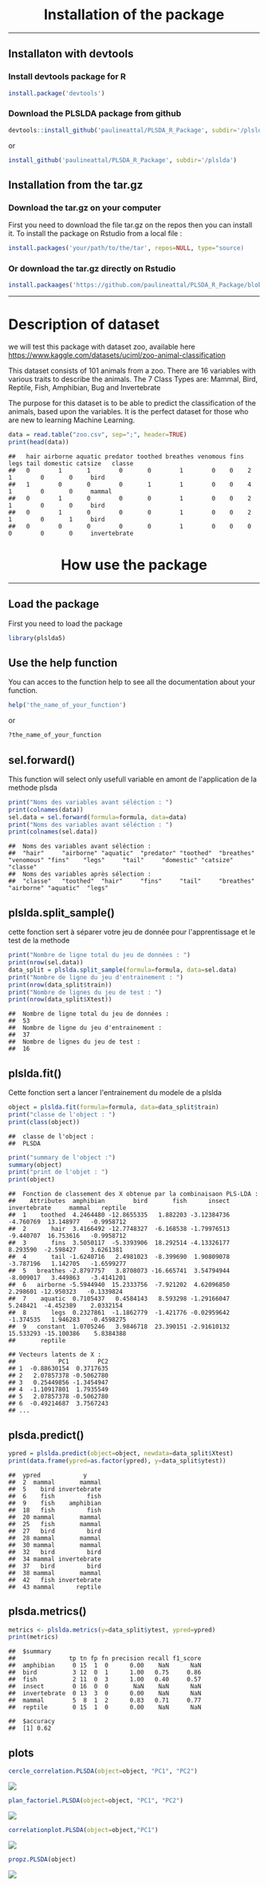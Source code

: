 

# <center>**Installation of the package**</center>

----

## Installaton with devtools

### Install devtools package for R
```r
install.package('devtools')
```
### Download the PLSLDA package from github
```r
devtools::install_github('paulineattal/PLSDA_R_Package', subdir='/plslda')
```
or
```r
install_github('paulineattal/PLSDA_R_Package', subdir='/plslda')
```

## Installation from the tar.gz

### Download the tar.gz on your computer

First you need to download the file tar.gz on the repos then you can install it.
To install the package on Rstudio from a local file :
```r
install.packages('your/path/to/the/tar', repos=NULL, type="source)
```
### Or download the tar.gz directly on Rstudio

```r
install.packaages('https://github.com/paulineattal/PLSDA_R_Package/blob/main/plslda5_0.1.0.tar.gz', repos=NULL, method='libcurl')
```

-----

# Description of dataset

we will test this package with dataset zoo, available here https://www.kaggle.com/datasets/uciml/zoo-animal-classification

This dataset consists of 101 animals from a zoo.
There are 16 variables with various traits to describe the animals.
The 7 Class Types are: Mammal, Bird, Reptile, Fish, Amphibian, Bug and Invertebrate

The purpose for this dataset is to be able to predict the classification of the animals, based upon the variables.
It is the perfect dataset for those who are new to learning Machine Learning.

```r
data = read.table("zoo.csv", sep=";", header=TRUE)
print(head(data))

```

    ##   hair airborne aquatic predator toothed breathes venomous fins legs tail domestic catsize   classe
    ##   0        1       1        0       0        1        0    0    2    1        0       0     bird
    ##   1        0       0        0       1        1        0    0    4    1        0       0     mammal
    ##   0        1       0        0       0        1        0    0    2    1        0       0     bird
    ##   0        1       0        0       0        1        0    0    2    1        0       1     bird
    ##   0        0       0        0       0        1        0    0    0    0        0       0     invertebrate
  

# <center>**How use the package**</center>

________

## Load the package

First you need to load the package
```r
library(plslda5)
```
## Use the help function

You can acces to the function help to see all the documentation about your function.
```r
help('the_name_of_your_function')
```
or
```r
?the_name_of_your_function
```
## sel.forward()
This function will select only usefull variable en amont de l'application de la methode plsda 
```r
print("Noms des variables avant séléction : ")
print(colnames(data))
sel.data = sel.forward(formula=formula, data=data)
print("Noms des variables avant séléction : ")
print(colnames(sel.data))
```

    ##  Noms des variables avant séléction : 
    ##  "hair"     "airborne" "aquatic"  "predator" "toothed"  "breathes" "venomous" "fins"    "legs"     "tail"     "domestic" "catsize"  "classe"  
    ##  Noms des variables après sélection :
    ##  "classe"   "toothed"  "hair"     "fins"     "tail"     "breathes" "airborne" "aquatic"  "legs"

## plslda.split_sample()

cette fonction sert à séparer votre jeu de donnée pour l'apprentissage et le test de la methode 
```r
print("Nombre de ligne total du jeu de données : ")
print(nrow(sel.data))
data_split = plslda.split_sample(formula=formula, data=sel.data)
print("Nombre de ligne du jeu d'entrainement : ")
print(nrow(data_split$train))
print("Nombre de lignes du jeu de test : ")
print(nrow(data_split$Xtest))
```
    ##  Nombre de ligne total du jeu de données :
    ##  53
    ##  Nombre de ligne du jeu d'entrainement : 
    ##  37
    ##  Nombre de lignes du jeu de test : 
    ##  16
    
## plslda.fit()

Cette fonction sert a lancer l'entrainement du modele de a plslda

```r
object = plslda.fit(formula=formula, data=data_split$train)
print("classe de l'object : ")
print(class(object))
```
    ##  classe de l'object : 
    ##  PLSDA
```r
print("summary de l'object :")
summary(object)
print("print de l'objet : ")
print(object)
```

    ##  Fonction de classement des X obtenue par la combinaisaon PLS-LDA : 
    ##    Attributes  amphibian        bird       fish      insect invertebrate     mammal   reptile
    ##  1    toothed  4.2464480 -12.8655335   1.882203 -3.12384736    -4.760769  13.148977   -0.9958712
    ##  2       hair  3.4166492 -12.7748327  -6.168538 -1.79976513    -9.440707  16.753616   -0.9958712
    ##  3       fins  3.5050117  -5.3393906  18.292514 -4.13326177     8.293590  -2.598427    3.6261381
    ##  4       tail -1.6240716   2.4981023  -8.399690  1.90809078    -3.787196   1.142705   -1.6599277
    ##  5   breathes -2.8797757   3.8708073 -16.665741  3.54794944    -8.009017   3.449863   -3.4141201
    ##  6   airborne -5.5944940  15.2333756  -7.921202  4.62096850     2.298601 -12.950323   -0.1339824
    ##  7    aquatic  0.7105437   0.4584143   8.593298 -1.29166047     5.248421  -4.452389    2.0332154
    ##  8       legs  0.2327861  -1.1862779  -1.421776 -0.02959642    -1.374535   1.946283   -0.4598275
    ##  9   constant  1.0705246   3.9846718  23.390151 -2.91610132    15.533293 -15.100386    5.8384388
    ##       reptile

    ## Vecteurs latents de X : 
    ##            PC1        PC2
    ## 1  -0.88630154  0.3717635
    ## 2   2.07857378 -0.5062780
    ## 3   0.25449856 -1.3454947
    ## 4  -1.10917801  1.7935549
    ## 5   2.07857378 -0.5062780
    ## 6  -0.49214687  3.7567243
    ## ...





## plsda.predict()

```r
ypred = plslda.predict(object=object, newdata=data_split$Xtest)
print(data.frame(ypred=as.factor(ypred), y=data_split$ytest))
```


    ##  ypred            y
    ##  2  mammal       mammal
    ##  5    bird invertebrate
    ##  6    fish         fish
    ##  9    fish    amphibian
    ##  18   fish         fish
    ##  20 mammal       mammal
    ##  25   fish       mammal
    ##  27   bird         bird
    ##  28 mammal       mammal
    ##  30 mammal       mammal
    ##  32   bird         bird
    ##  34 mammal invertebrate
    ##  37   bird         bird
    ##  38 mammal       mammal
    ##  42   fish invertebrate
    ##  43 mammal      reptile


## plsda.metrics()

```r
metrics <- plslda.metrics(y=data_split$ytest, ypred=ypred)
print(metrics)
```

    ##  $summary
    ##               tp tn fp fn precision recall f1_score
    ##  amphibian     0 15  1  0      0.00    NaN      NaN
    ##  bird          3 12  0  1      1.00   0.75     0.86
    ##  fish          2 11  0  3      1.00   0.40     0.57
    ##  insect        0 16  0  0       NaN    NaN      NaN
    ##  invertebrate  0 13  3  0      0.00    NaN      NaN
    ##  mammal        5  8  1  2      0.83   0.71     0.77
    ##  reptile       0 15  1  0      0.00    NaN      NaN

    ##  $accuracy
    ##  [1] 0.62


## plots

```r
cercle_correlation.PLSDA(object=object, "PC1", "PC2")
```
![](README_files/figure-markdown_strict/cercle_correlation.png)
```r
plan_factoriel.PLSDA(object=object, "PC1", "PC2")
```
![](README_files/figure-markdown_strict/plan_factoriel.png)
```r
correlationplot.PLSDA(object=object,"PC1")
```
![](README_files/figure-markdown_strict/correlationplot.png)
```r
propz.PLSDA(object)
```
![](README_files/figure-markdown_strict/propz.png)



